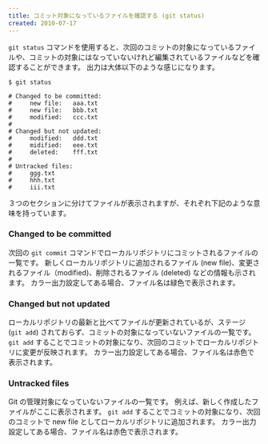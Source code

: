 ```yaml
---
title: コミット対象になっているファイルを確認する (git status)
created: 2010-07-17
---
```


`git status` コマンドを使用すると、次回のコミットの対象になっているファイルや、コミットの対象にはなっていないけれど編集されているファイルなどを確認することができます。
出力は大体以下のような感じになります。

~~~
$ git status

# Changed to be committed:
#     new file:   aaa.txt
#     new file:   bbb.txt
#     modified:   ccc.txt
#
# Changed but not updated:
#     modified:   ddd.txt
#     midified:   eee.txt
#     deleted:    fff.txt
# 
# Untracked files:
#     ggg.txt
#     hhh.txt
#     iii.txt
~~~

３つのセクションに分けてファイルが表示されますが、それぞれ下記のような意味を持っています。

### Changed to be committed

次回の `git commit` コマンドでローカルリポジトリにコミットされるファイルの一覧です。
新しくローカルリポジトリに追加されるファイル (new file)、変更されるファイル（modified)、削除されるファイル (deleted) などの情報も示されます。
カラー出力設定してある場合、ファイル名は緑色で表示されます。

### Changed but not updated

ローカルリポジトリの最新と比べてファイルが更新されているが、ステージ (`git add`) されておらず、コミットの対象になっていないファイルの一覧です。
`git add` することでコミットの対象になり、次回のコミットでローカルリポジトリに変更が反映されます。
カラー出力設定してある場合、ファイル名は赤色で表示されます。

### Untracked files

Git の管理対象になっていないファイルの一覧です。
例えば、新しく作成したファイルがここに表示されます。
`git add` することでコミットの対象になり、次回のコミットで new file としてローカルリポジトリに追加されます。
カラー出力設定してある場合、ファイル名は赤色で表示されます。


